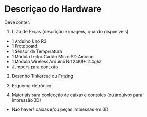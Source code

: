 # Descriçao do Hardware

Deve conter:

1) Lista de Peças (descrição e imagens, quando disponíveis)

  - 1 Arduino Uno R3
  - 1 Protoboard
  - 1 Sensor de Temperatura 
  - 1 Módulo Leitor Cartão Micro SD Arduino
  - 1 Módulo Wireless Arduino Nrf24l01+ 2.4ghz
  - Jumpers para conexão

2) Desenho Tinkercad ou Fritzing

3) Esquema eletrônico

4) Materiais para confecção de caixas e consoles (ou arquivos para impressão 3D)
  
  - Não haverá caixas e/ou peças impressas em 3D
